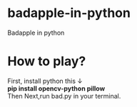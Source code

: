 # badapple-in-python
Badapple in python
<br>
# How to play?
First, install python this ↓
<br>
<b>pip install opencv-python pillow</b>
<br>
Then Next,run bad.py in your terminal.

